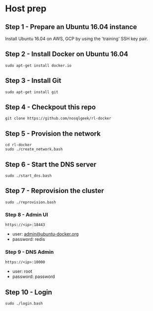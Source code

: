# Host prep

## Step 1 - Prepare an Ubuntu 16.04 instance

Install Ubuntu 16.04 on AWS, GCP by using the 'training' SSH key pair.


## Step 2 - Install Docker on Ubuntu 16.04

```
sudo apt-get install docker.io
```

## Step 3 - Install Git

```
sudo apt-get install git
```

## Step 4 - Checkpout this repo

```
git clone https://github.com/nosqlgeek/rl-docker
```

## Step 5 - Provision the network

```
cd rl-docker
sudo ./create_network.bash
```

## Step 6 - Start the DNS server

```
sudo ./start_dns.bash
```

## Step 7 - Reprovision the cluster

```
sudo ./reprovision.bash
```

### Step 8 - Admin UI

```
https://<ip>:18443
```

* user: admin@ubuntu-docker.org
* password: redis

### Step 9 - DNS Admin

```
https://<ip>:10000
```

* user: root
* password: password

## Step 10 - Login

```
sudo ./login.bash
```
